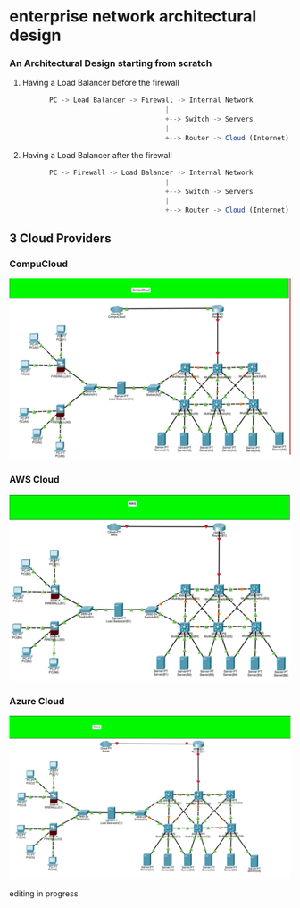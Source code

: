# enterprise network architectural design


### An Architectural Design starting from scratch

1. Having a Load Balancer before the firewall

```js
          PC -> Load Balancer -> Firewall -> Internal Network
                                       |
                                       +--> Switch -> Servers
                                       |
                                       +--> Router -> Cloud (Internet)

```

2. Having a Load Balancer after the firewall

```js
          PC -> Firewall -> Load Balancer -> Internal Network
                                       |
                                       +--> Switch -> Servers
                                       |
                                       +--> Router -> Cloud (Internet)
```

## 3 Cloud Providers

### CompuCloud

![Screenshot](CompuCloud.png)


### AWS Cloud

![Screenshot](AWS.png)
### Azure Cloud

![Screenshot](Azure.png)

editing in progress
